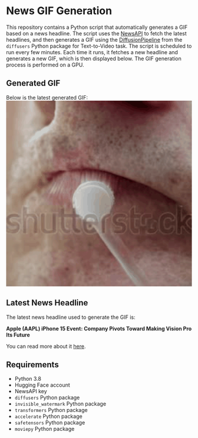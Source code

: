 # News GIF Generation
This repository contains a Python script that automatically generates a GIF based on a news headline. The script uses the [NewsAPI](https://newsapi.org/) to fetch the latest headlines, and then generates a GIF using the [DiffusionPipeline](https://github.com/huggingface/diffusers) from the `diffusers` Python package for Text-to-Video task.
The script is scheduled to run every few minutes. Each time it runs, it fetches a new headline and generates a new GIF, which is then displayed below. The GIF generation process is performed on a GPU.

## Generated GIF
Below is the latest generated GIF:
![Generated GIF](output.gif?raw=true&v=1694729174)

## Latest News Headline
The latest news headline used to generate the GIF is:

**Apple (AAPL) iPhone 15 Event: Company Pivots Toward Making Vision Pro Its Future**

You can read more about it [here](https://www.bloomberg.com/news/newsletters/2023-09-13/apple-aapl-iphone-15-event-company-pivots-toward-making-vision-pro-its-future).

## Requirements
- Python 3.8
- Hugging Face account
- NewsAPI key
- `diffusers` Python package
- `invisible_watermark` Python package
- `transformers` Python package
- `accelerate` Python package
- `safetensors` Python package
- `moviepy` Python package
